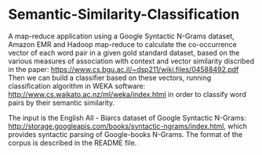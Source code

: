 # Semantic-Similarity-Classification
A map-reduce application using a Google Syntactic N-Grams dataset, Amazon EMR and Hadoop map-reduce to calculate the co-occurrence vector
of each word pair in a given gold standard dataset, based on the various measures of association with
context and vector similarity discribed in the paper: https://www.cs.bgu.ac.il/~dsp211/wiki.files/04588492.pdf <br>
Then we can build a classifier based on these vectors, running classification algorithm in WEKA software: http://www.cs.waikato.ac.nz/ml/weka/index.html in order to classify word pairs by their semantic similarity.

The input is the English All - Biarcs dataset of Google Syntactic N-Grams: http://storage.googleapis.com/books/syntactic-ngrams/index.html, which provides syntactic parsing of Google-books N-Grams.
The format of the corpus is described in the README file.
